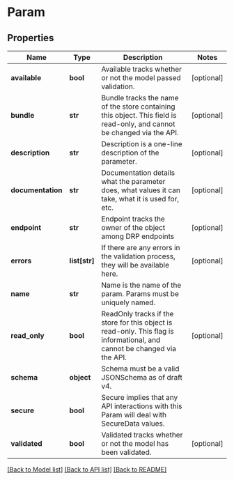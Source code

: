 # Param

## Properties
Name | Type | Description | Notes
------------ | ------------- | ------------- | -------------
**available** | **bool** | Available tracks whether or not the model passed validation. | [optional] 
**bundle** | **str** | Bundle tracks the name of the store containing this object. This field is read-only, and cannot be changed via the API. | [optional] 
**description** | **str** | Description is a one-line description of the parameter. | [optional] 
**documentation** | **str** | Documentation details what the parameter does, what values it can take, what it is used for, etc. | [optional] 
**endpoint** | **str** | Endpoint tracks the owner of the object among DRP endpoints | [optional] 
**errors** | **list[str]** | If there are any errors in the validation process, they will be available here. | [optional] 
**name** | **str** | Name is the name of the param.  Params must be uniquely named. | 
**read_only** | **bool** | ReadOnly tracks if the store for this object is read-only. This flag is informational, and cannot be changed via the API. | [optional] 
**schema** | **object** | Schema must be a valid JSONSchema as of draft v4. | 
**secure** | **bool** | Secure implies that any API interactions with this Param will deal with SecureData values. | 
**validated** | **bool** | Validated tracks whether or not the model has been validated. | [optional] 

[[Back to Model list]](../README.md#documentation-for-models) [[Back to API list]](../README.md#documentation-for-api-endpoints) [[Back to README]](../README.md)


